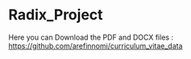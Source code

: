 # Radix_Project
Here you can Download the PDF and DOCX files : https://github.com/arefinnomi/curriculum_vitae_data
